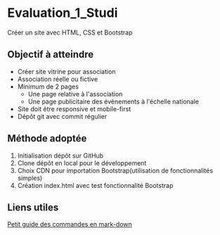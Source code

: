 # Evaluation_1_Studi
Créer un site avec HTML, CSS et Bootstrap

## Objectif à atteindre
* Créer site vitrine pour association
* Association réelle ou fictive
* Minimum de 2 pages
  * Une page relative à l'association
  * Une page publicitaire des évènements à l'échelle nationale
* Site doit être responsive et mobile-first
* Dépôt git avec commit régulier


## Méthode adoptée
1. Initialisation dépôt sur GitHub
2. Clone dépôt en local pour le développement
3. Choix CDN pour importation Bootstrap(utilisation de fonctionnalités simples)
4. Création index.html avec test fonctionnalité Bootstrap

## Liens utiles
[Petit guide des commandes en mark-down](https://support.zendesk.com/hc/fr/articles/203691016-Formatage-de-texte-avec-Markdown#topic_xqx_mvc_43__row_tf4_bmn_1n)


